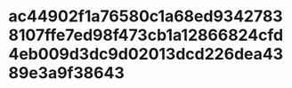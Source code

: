 # ac44902f1a76580c1a68ed93427838107ffe7ed98f473cb1a12866824cfd4eb009d3dc9d02013dcd226dea4389e3a9f38643